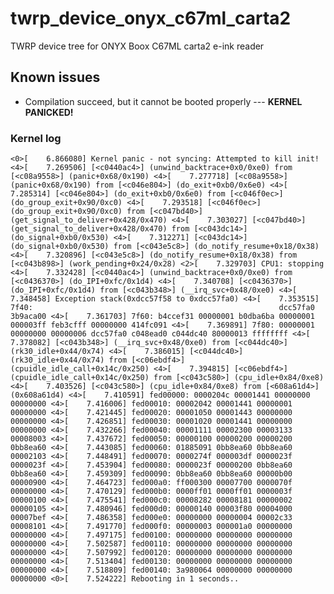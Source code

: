 # twrp_device_onyx_c67ml_carta2
TWRP device tree for ONYX Boox C67ML carta2 e-ink reader

## Known issues
- Compilation succeed, but it cannot be booted properly --- **KERNEL PANICKED!**

### Kernel log
`
<0>[    6.866080] Kernel panic - not syncing: Attempted to kill init!
<4>[    7.269506] [<c0440ac4>] (unwind_backtrace+0x0/0xe0) from [<c08a9558>] (panic+0x68/0x190)
<4>[    7.277718] [<c08a9558>] (panic+0x68/0x190) from [<c046e804>] (do_exit+0xb0/0x6e0)
<4>[    7.285314] [<c046e804>] (do_exit+0xb0/0x6e0) from [<c046f0ec>] (do_group_exit+0x90/0xc0)
<4>[    7.293518] [<c046f0ec>] (do_group_exit+0x90/0xc0) from [<c047bd40>] (get_signal_to_deliver+0x428/0x470)
<4>[    7.303027] [<c047bd40>] (get_signal_to_deliver+0x428/0x470) from [<c043dc14>] (do_signal+0xb0/0x530)
<4>[    7.312271] [<c043dc14>] (do_signal+0xb0/0x530) from [<c043e5c8>] (do_notify_resume+0x18/0x38)
<4>[    7.320896] [<c043e5c8>] (do_notify_resume+0x18/0x38) from [<c043b898>] (work_pending+0x24/0x28)
<2>[    7.329703] CPU1: stopping
<4>[    7.332428] [<c0440ac4>] (unwind_backtrace+0x0/0xe0) from [<c0436370>] (do_IPI+0xfc/0x1d4)
<4>[    7.340708] [<c0436370>] (do_IPI+0xfc/0x1d4) from [<c043b348>] (__irq_svc+0x48/0xe0)
<4>[    7.348458] Exception stack(0xdcc57f58 to 0xdcc57fa0)
<4>[    7.353515] 7f40:                                                       dcc57fa0 3b9aca00
<4>[    7.361703] 7f60: b4ccef31 00000001 b0dba6ba 00000001 000003ff feb3cfff 00000000 414fc091
<4>[    7.369891] 7f80: 00000001 00000000 00000006 dcc57fa0 c048ead0 c044dc40 80000013 ffffffff
<4>[    7.378082] [<c043b348>] (__irq_svc+0x48/0xe0) from [<c044dc40>] (rk30_idle+0x44/0x74)
<4>[    7.386015] [<c044dc40>] (rk30_idle+0x44/0x74) from [<c06ebdf4>] (cpuidle_idle_call+0x14c/0x250)
<4>[    7.394815] [<c06ebdf4>] (cpuidle_idle_call+0x14c/0x250) from [<c043c580>] (cpu_idle+0x84/0xe8)
<4>[    7.403526] [<c043c580>] (cpu_idle+0x84/0xe8) from [<608a61d4>] (0x608a61d4)
<4>[    7.410591] fed00000: 0000204c 00001441 00000000 00000000
<4>[    7.416006] fed00010: 00002042 00001441 00000001 00000000
<4>[    7.421445] fed00020: 00001050 00001443 00000000 00000000
<4>[    7.426851] fed00030: 00001020 00001441 00000000 00000000
<4>[    7.432266] fed00040: 00001111 00002300 00003133 00008003
<4>[    7.437672] fed00050: 00000100 00000200 00000200 0bb8ea60
<4>[    7.443085] fed00060: 01885091 0bb8ea60 0bb8ea60 00002103
<4>[    7.448491] fed00070: 0000274f 000003df 0000023f 0000023f
<4>[    7.453904] fed00080: 0000023f 00000200 0bb8ea60 0bb8ea60
<4>[    7.459309] fed00090: 0bb8ea60 0bb8ea60 00000b00 00000900
<4>[    7.464723] fed000a0: ff000300 00007700 0000070f 00000000
<4>[    7.470129] fed000b0: 0000ff01 0000ff01 0000003f 00000100
<4>[    7.475541] fed000c0: 00008282 00008181 00000002 00000105
<4>[    7.480946] fed000d0: 00000140 00003f80 00004000 00007bef
<4>[    7.486358] fed000e0: 00000000 00000004 00002c33 00008101
<4>[    7.491770] fed000f0: 00000003 000001a0 00000000 00000000
<4>[    7.497175] fed00100: 00000000 00000000 00000000 00000000
<4>[    7.502587] fed00110: 00000000 00000000 00000000 00000000
<4>[    7.507992] fed00120: 00000000 00000000 00000000 00000000
<4>[    7.513404] fed00130: 00000000 00000000 00000000 00000000
<4>[    7.518809] fed00140: 3a980064 00000000 00000000 00000000
<0>[    7.524222] Rebooting in 1 seconds..
`
